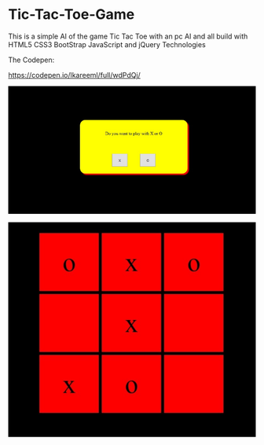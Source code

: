 # Tic-Tac-Toe-Game
This is a simple AI of the game Tic Tac Toe with an pc AI and all build with HTML5 CSS3 BootStrap JavaScript and jQuery Technologies

The Codepen: 

https://codepen.io/lkareeml/full/wdPdQj/

![alt text](https://github.com/lkareeml/Tic-Tac-Toe-Game/blob/master/xo.jpg)

![alt text](https://github.com/lkareeml/Tic-Tac-Toe-Game/blob/master/xo2.jpg)
